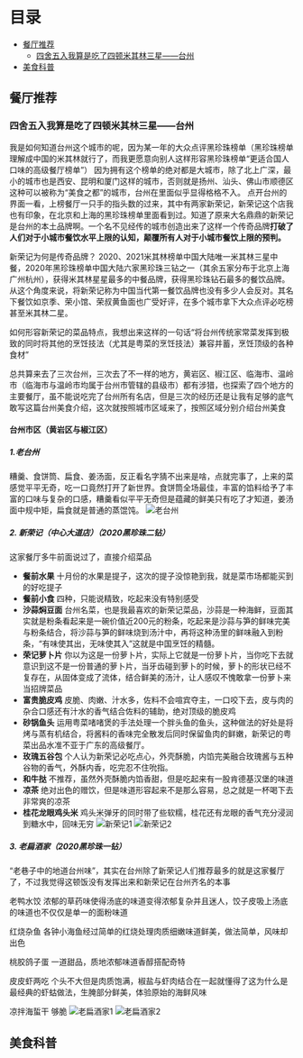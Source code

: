 # 目录
* [餐厅推荐](#餐厅推荐)
  * [四舍五入我算是吃了四顿米其林三星——台州](#四舍五入我算是吃了四顿米其林三星——台州)
* [美食科普](#美食科普)

## 餐厅推荐
### 四舍五入我算是吃了四顿米其林三星——台州
我是如何知道台州这个城市的呢，因为某一年的大众点评黑珍珠榜单（黑珍珠榜单理解成中国的米其林就行了，而我更愿意向别人这样形容黑珍珠榜单“更适合国人口味的高级餐厅榜单”）
因为拥有这个榜单的绝对都是大城市，除了北上广深，最小的城市也是西安、昆明和厦门这样的城市，否则就是扬州、汕头、佛山市顺德区这种可以被称为“美食之都”的城市，台州在里面似乎显得格格不入。
点开台州的界面一看，上榜餐厅一只手的指头数的过来，其中有两家新荣记，新荣记这个店我也有印象，在北京和上海的黑珍珠榜单里面看到过。知道了原来大名鼎鼎的新荣记是台州的本土品牌啊。一个名不见经传的城市创造出来了这样一个传奇品牌**打破了人们对于小城市餐饮水平上限的认知，颠覆所有人对于小城市餐饮上限的预判。** 

新荣记为何是传奇品牌？
2020、2021米其林榜单中国大陆唯一米其林三星中餐，2020年黑珍珠榜单中国大陆六家黑珍珠三钻之一（其余五家分布于北京上海广州杭州），获得米其林星星最多的中餐品牌，获得黑珍珠钻石最多的餐饮品牌。从这个角度来说，将新荣记称为中国当代第一餐饮品牌也没有多少人会反对。其名下餐饮如京季、荣小馆、荣叔黄鱼面也广受好评，在多个城市拿下大众点评必吃榜甚至米其林二星。

如何形容新荣记的菜品特点，我想出来这样的一句话“将台州传统家常菜发挥到极致的同时将其他的烹饪技法（尤其是粤菜的烹饪技法）兼容并蓄，烹饪顶级的各种食材”

总共算来去了三次台州，三次去了不一样的地方，黄岩区、椒江区、临海市、温岭市（临海市与温岭市均属于台州市管辖的县级市）都有涉猎，也探索了四个地方的主要餐厅，虽不能说吃完了台州所有名店，但是三次的经历还是让我有足够的底气敢写这篇台州美食介绍，这次就按照城市区域来了，按照区域分别介绍台州美食
#### 台州市区（黄岩区与椒江区）
##### 1.老台州 
糟羹、食饼筒、扁食、姜汤面，反正看名字猜不出来是啥，点就完事了，上来的菜感觉平平无奇，吃一口竟然打开了新世界。食饼筒全场最佳，丰富的馅料给予了丰富的口味与复杂的口感，糟羹看似平平无奇但是蕴藏的鲜美只有吃了才知道，姜汤面中规中矩，扁食就是普通的蒸馄饨。
![老台州](https://github.com/panzhiwei1997/MOVIsicOOD/blob/main/Food_image/%E8%80%81%E5%8F%B0%E5%B7%9E.PNG)

##### 2. 新荣记（中心大道店）（2020黑珍珠二钻） 
这家餐厅多牛前面说过了，直接介绍菜品

* **餐前水果** 十月份的水果是提子，这次的提子没惊艳到我，就是菜市场都能买到的好吃提子
* **餐前小食** 四种，只能说精致，吃起来没有特别感受
* **沙蒜焖豆面** 台州名菜，也是我最喜欢的新荣记菜品，沙蒜是一种海鲜，豆面其实就是粉条看起来是一碗价值近200元的粉条，吃起来是沙蒜与笋的鲜味完美与粉条结合，将沙蒜与笋的鲜味烧到汤汁中，再将这种汤里的鲜味融入到粉条，“有味使其出，无味使其入”这就是中国烹饪的精髓。
* **荣记萝卜片** 你以为这是一份萝卜片，实际上它就是一份萝卜片，当你吃下去就意识到这不是一份普通的萝卜片，当牙齿碰到萝卜的时候，萝卜的形状已经不复存在，从固体变成了流体，结合鲜美的汤汁，让人感叹不愧敢拿一份萝卜来当招牌菜品
* **富贵脆皮鸡** 皮脆、肉嫩、汁水多，佐料不会喧宾夺主，一口咬下去，皮与肉的杂合口感还有汁水的香气结合佐料的辅助，绝对顶级的脆皮鸡
* **砂锅鱼头** 运用粤菜啫啫煲的手法处理一个胖头鱼的鱼头，这种做法的好处是将烤与蒸有机结合，将酱料的香味完全散发后同时保留鱼肉的鲜嫩，新荣记的粤菜出品水准不亚于广东的高级餐厅。
* **玫瑰五谷包** 个人认为新荣记必吃点心，外壳酥脆，内馅完美融合玫瑰酱与五种谷物的香气，外酥内香，吃完忍不住吮指。
* **和牛挞** 不推荐，虽然外壳酥脆内馅香甜，但是吃起来有一股肯德基汉堡的味道
* **凉茶** 绝对出色的赠饮，但是味道形容起来不是那么容易，总之就是一杯喝下去非常爽的凉茶
* **桂花龙眼鸡头米** 鸡头米弹牙的同时带了些软糯，桂花还有龙眼的香气充分浸润到糖水中，回味无穷
![新荣记1](https://github.com/panzhiwei1997/MOVIsicOOD/blob/main/Food_image/%E6%96%B0%E8%8D%A3%E8%AE%B01.PNG)
![新荣记2](https://github.com/panzhiwei1997/MOVIsicOOD/blob/main/Food_image/%E6%96%B0%E8%8D%A3%E8%AE%B02.PNG)

##### 3. 老扁酒家（2020黑珍珠一钻） 
“老巷子中的地道台州味”，其实在台州除了新荣记人们推荐最多的就是这家餐厅了，不过我觉得这顿饭没有发挥出来和新荣记在台州齐名的本事

老鸭水饺
浓郁的草药味使得汤底的味道变得浓郁复杂并且迷人，饺子皮吸上汤底的味道也不仅仅是单一的面粉味道

红烧杂鱼
各钟小海鱼经过简单的红烧处理肉质细嫩味道鲜美，做法简单，风味却出色

桃胶鸽子蛋
一道甜品，质地浓郁味道香醇搭配奇特

皮皮虾两吃
个头不大但是肉质饱满，椒盐与虾肉结合在一起就懂得了这为什么是最经典的虾蛄做法，生腌部分鲜美，体验原始的海鲜风味

凉拌海蜇干
够脆
![老扁酒家1](https://github.com/panzhiwei1997/MOVIsicOOD/blob/main/Food_image/%E8%80%81%E6%89%81%E9%85%92%E5%AE%B61.PNG)
![老扁酒家2](https://github.com/panzhiwei1997/MOVIsicOOD/blob/main/Food_image/%E8%80%81%E6%89%81%E9%85%92%E5%AE%B62.PNG)




## 美食科普
